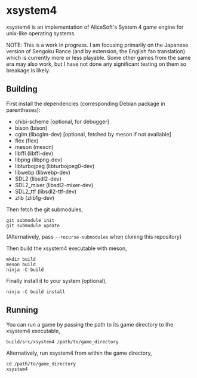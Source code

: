 xsystem4
========

xsystem4 is an implementation of AliceSoft's System 4 game engine for unix-like
operating systems.

NOTE: This is a work in progress. I am focusing primarily on the Japanese
      version of Sengoku Rance (and by extension, the English fan translation)
      which is currently more or less playable. Some other games from the same
      era may also work, but I have not done any significant testing on them so
      breakage is likely.

Building
--------

First install the dependencies (corresponding Debian package in parentheses):

* chibi-scheme [optional, for debugger]
* bison (bison)
* cglm (libcglm-dev) [optional, fetched by meson if not available]
* flex (flex)
* meson (meson)
* libffi (libffi-dev)
* libpng (libpng-dev)
* libturbojpeg (libturbojpeg0-dev)
* libwebp (libwebp-dev)
* SDL2 (libsdl2-dev)
* SDL2_mixer (libsdl2-mixer-dev)
* SDL2_ttf (libsdl2-ttf-dev)
* zlib (zlib1g-dev)

Then fetch the git submodules,

    git submodule init
    git submodule update

(Alternatively, pass `--recurse-submodules` when cloning this repository)

Then build the xsystem4 executable with meson,

    mkdir build
    meson build
    ninja -C build
    
Finally install it to your system (optional),

    ninja -C build install

Running
-------

You can run a game by passing the path to its game directory to the xsystem4
executable,

    build/src/xsystem4 /path/to/game_directory

Alternatively, run xsystem4 from within the game directory,

    cd /path/to/game_directory
    xsystem4
